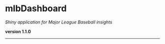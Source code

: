 # mlbDashboard

*Shiny application for Major League Baseball insights*

**version 1.1.0**

----------

